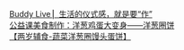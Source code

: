   
[Buddy Live ▏生活的仪式感，就是要“作”](http://www.dianyue.me/archives/837/ve5zuo428r0c7l6d/)  
[公益课美食制作：洋葱鸡蛋大变身——洋葱圈饼](http://www.dianyue.me/archives/379/le4bkypy8fsp318s/)  
[​【两岁辅食-蔬菜洋葱圈馒头蛋饼】](http://www.dianyue.me/archives/777/h44igpaqni5vh7y7/)